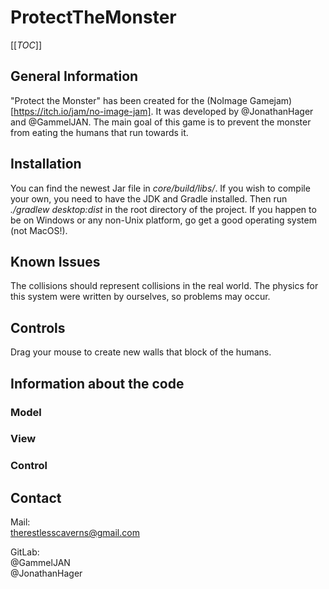 # ProtectTheMonster

[[_TOC_]] 

## General Information

"Protect the Monster" has been created for the (NoImage Gamejam)[https://itch.io/jam/no-image-jam]. It was developed by @JonathanHager and @GammelJAN. The main goal of this game is to prevent the monster
from eating the humans that run towards it.

## Installation
You can find the newest Jar file in *core/build/libs/*. If you wish to compile your own, you need to have the JDK and Gradle installed. Then run *./gradlew desktop:dist* in the root directory of the project.
If you happen to be on Windows or any non-Unix platform, go get a good operating system (not MacOS!).

## Known Issues
The collisions should represent collisions in the real world. The physics for this system were written by ourselves, so problems may occur.

## Controls

Drag your mouse to create new walls that block of the humans.

## Information about the code

### Model

### View

### Control

## Contact

Mail:  
therestlesscaverns@gmail.com  

GitLab:  
@GammelJAN  
@JonathanHager  


